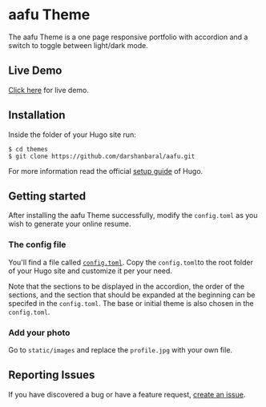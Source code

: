 # aafu Theme

The aafu Theme is a one page responsive portfolio with accordion and a switch to toggle between light/dark mode.

## Live Demo
[Click here](https://aafudemo.netlify.com/) for live demo.

## Installation

Inside the folder of your Hugo site run:

    $ cd themes
    $ git clone https://github.com/darshanbaral/aafu.git

For more information read the official [setup guide](//gohugo.io/overview/installing/) of Hugo.

## Getting started

After installing the aafu Theme successfully, modify the `config.toml` as you wish to generate your online resume.

### The config file

You'll find a file called [`config.toml`](//github.com/darshanbaral/aafu/blob/master/exampleSite/config.toml). Copy the `config.toml`to the root folder of your Hugo site and customize it per your need.

Note that the sections to be displayed in the accordion, the order of the sections, and the section that should be expanded at the beginning can be specifed in the `config.toml`. The base or initial theme is also chosen in the `config.toml`.

### Add your photo

Go to `static/images` and replace the `profile.jpg` with your own file.

## Reporting Issues

If you have discovered a bug or have a feature request, [create an issue](https://github.com/darshanbaral/aafu/issues/new).

